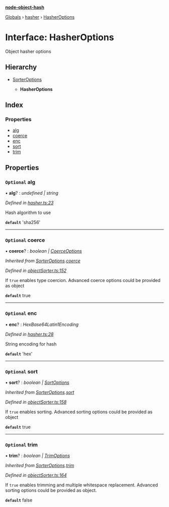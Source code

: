 **[node-object-hash](../README.md)**

[Globals](../README.md) › [hasher](../modules/hasher.md) › [HasherOptions](hasher.hasheroptions.md)

# Interface: HasherOptions

Object hasher options

## Hierarchy

* [SorterOptions](objectsorter.sorteroptions.md)

  * **HasherOptions**

## Index

### Properties

* [alg](hasher.hasheroptions.md#optional-alg)
* [coerce](hasher.hasheroptions.md#optional-coerce)
* [enc](hasher.hasheroptions.md#optional-enc)
* [sort](hasher.hasheroptions.md#optional-sort)
* [trim](hasher.hasheroptions.md#optional-trim)

## Properties

### `Optional` alg

• **alg**? : *undefined | string*

*Defined in [hasher.ts:23](https://github.com/SkeLLLa/node-object-hash/blob/e455f23/src/hasher.ts#L23)*

Hash algorithm to use

**`default`** 'sha256'

___

### `Optional` coerce

• **coerce**? : *boolean | [CoerceOptions](objectsorter.coerceoptions.md)*

*Inherited from [SorterOptions](objectsorter.sorteroptions.md).[coerce](objectsorter.sorteroptions.md#optional-coerce)*

*Defined in [objectSorter.ts:152](https://github.com/SkeLLLa/node-object-hash/blob/e455f23/src/objectSorter.ts#L152)*

If `true` enables type coercion.
Advanced coerce options could be provided as object

**`default`** true

___

### `Optional` enc

• **enc**? : *HexBase64Latin1Encoding*

*Defined in [hasher.ts:28](https://github.com/SkeLLLa/node-object-hash/blob/e455f23/src/hasher.ts#L28)*

String encoding for hash

**`default`** 'hex'

___

### `Optional` sort

• **sort**? : *boolean | [SortOptions](objectsorter.sortoptions.md)*

*Inherited from [SorterOptions](objectsorter.sorteroptions.md).[sort](objectsorter.sorteroptions.md#optional-sort)*

*Defined in [objectSorter.ts:158](https://github.com/SkeLLLa/node-object-hash/blob/e455f23/src/objectSorter.ts#L158)*

If `true` enables sorting.
Advanced sorting options could be provided as object

**`default`** true

___

### `Optional` trim

• **trim**? : *boolean | [TrimOptions](objectsorter.trimoptions.md)*

*Inherited from [SorterOptions](objectsorter.sorteroptions.md).[trim](objectsorter.sorteroptions.md#optional-trim)*

*Defined in [objectSorter.ts:164](https://github.com/SkeLLLa/node-object-hash/blob/e455f23/src/objectSorter.ts#L164)*

If `true` enables trimming and multiple whitespace replacement.
Advanced sorting options could be provided as object.

**`default`** false